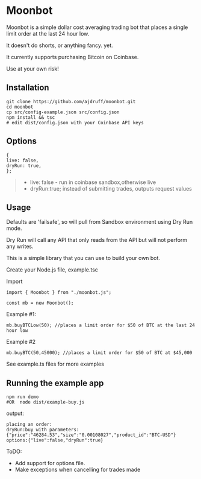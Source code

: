 # Moonbot

Moonbot is a simple dollar cost averaging trading bot that places a single limit order at the last 24 hour low.

It doesn't do shorts, or anything fancy. yet.

It currently supports purchasing Bitcoin on Coinbase.

Use at your own risk!

## Installation

    git clone https://github.com/ajdruff/moonbot.git
    cd moonbot
    cp src/config-example.json src/config.json
    npm install && tsc
    # edit dist/config.json with your Coinbase API keys

## Options

    {
    live: false,
    dryRun: true,
    };

> - live: false - run in coinbase sandbox,otherwise live
> - dryRun:true; instead of submitting trades, outputs request values

## Usage

Defaults are 'failsafe', so will pull from Sandbox environment using Dry Run mode.

Dry Run will call any API that only reads from the API but will not perform any writes.

This is a simple library that you can use to build your own bot.

Create your Node.js file, example.tsc

Import

    import { Moonbot } from "./moonbot.js";

    const mb = new Moonbot();

Example #1:

    mb.buyBTCLow(50); //places a limit order for $50 of BTC at the last 24 hour low

Example #2

    mb.buyBTC(50,45000); //places a limit order for $50 of BTC at $45,000

See example.ts files for more examples

## Running the example app

    npm run demo
    #OR  node dist/example-buy.js

output:

    placing an order:
    dryRun:buy with parameters: {"price":"46284.53","size":"0.00108027","product_id":"BTC-USD"}
    options:{"live":false,"dryRun":true}

ToDO:

- Add support for options file.
- Make exceptions when cancelling for trades made
